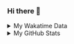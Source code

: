 ### Hi there 👋

<!--
**cdfmlr/cdfmlr** is a ✨ _special_ ✨ repository because its `README.md` (this file) appears on your GitHub profile.

Here are some ideas to get you started:

- 🔭 I’m currently working on ...
- 🌱 I’m currently learning ...
- 👯 I’m looking to collaborate on ...
- 🤔 I’m looking for help with ...
- 💬 Ask me about ...
- 📫 How to reach me: ...
- 😄 Pronouns: ...
- ⚡ Fun fact: ...
-->

<details>

<summary>My Wakatime Data</summary>

<!--START_SECTION:waka-->
![Lines of code](https://img.shields.io/badge/From%20Hello%20World%20I%27ve%20Written-7.0%20million%20lines%20of%20code-blue)

**🐱 My GitHub Data** 

> 📦 621.5 kB Used in GitHub's Storage 
 > 
> 🏆 377 Contributions in the Year 2023
 > 
> 🚫 Not Opted to Hire
 > 
> 📜 71 Public Repositories 
 > 
> 🔑 16 Private Repositories 
 > 
**I'm an Early 🐤** 

```text
🌞 Morning                1153 commits        ██████░░░░░░░░░░░░░░░░░░░   24.77 % 
🌆 Daytime                1938 commits        ██████████░░░░░░░░░░░░░░░   41.64 % 
🌃 Evening                1502 commits        ████████░░░░░░░░░░░░░░░░░   32.27 % 
🌙 Night                  61 commits          ░░░░░░░░░░░░░░░░░░░░░░░░░   01.31 % 
```
📅 **I'm Most Productive on Wednesday** 

```text
Monday                   569 commits         ███░░░░░░░░░░░░░░░░░░░░░░   12.23 % 
Tuesday                  772 commits         ████░░░░░░░░░░░░░░░░░░░░░   16.59 % 
Wednesday                800 commits         ████░░░░░░░░░░░░░░░░░░░░░   17.19 % 
Thursday                 637 commits         ███░░░░░░░░░░░░░░░░░░░░░░   13.69 % 
Friday                   687 commits         ████░░░░░░░░░░░░░░░░░░░░░   14.76 % 
Saturday                 624 commits         ███░░░░░░░░░░░░░░░░░░░░░░   13.41 % 
Sunday                   565 commits         ███░░░░░░░░░░░░░░░░░░░░░░   12.14 % 
```


**I Mostly Code in Go** 

```text
Go                       22 repos            ███████░░░░░░░░░░░░░░░░░░   29.73 % 
Python                   17 repos            ██████░░░░░░░░░░░░░░░░░░░   22.97 % 
Vue                      5 repos             ██░░░░░░░░░░░░░░░░░░░░░░░   06.76 % 
HTML                     3 repos             █░░░░░░░░░░░░░░░░░░░░░░░░   04.05 % 
Lua                      1 repo              ░░░░░░░░░░░░░░░░░░░░░░░░░   01.35 % 
```




 Last Updated on 23/03/2023 01:24:13 UTC
<!--END_SECTION:waka-->

</details>

<details>
 
 <summary>My GitHub Stats</summary>

[![CDFMLR's github stats](https://github-readme-stats.vercel.app/api?username=cdfmlr&count_private=true&show_icons=true)](https://github.com/anuraghazra/github-readme-stats)

</details>
